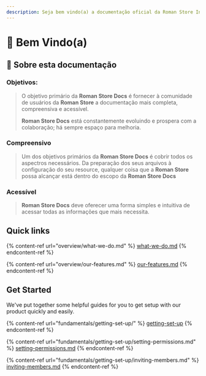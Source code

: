```yaml
---
description: Seja bem vindo(a) a documentação oficial da Roman Store Inc.
---
```


# 👋 Bem Vindo(a)

## :book: Sobre esta documentação

### Objetivos:

> O objetivo primário da **Roman Store Docs** é fornecer à comunidade de usuários da **Roman Store** a documentação mais completa, compreensiva e acessível.
>
> **Roman Store Docs** está constantemente evoluindo e prospera com a colaboração; há sempre espaço para melhoria.

### Compreensivo

> Um dos objetivos primários da **Roman Store Docs** é cobrir todos os aspectros necessários. Da preparação dos seus arquivos à configuração do seu resource, qualquer coisa que a **Roman Store** possa alcançar está dentro do escopo da **Roman Store Docs**

### Acessível

> **Roman Store Docs** deve oferecer uma forma simples e intuitiva de acessar todas as informações que mais necessita.

## Quick links

{% content-ref url="overview/what-we-do.md" %}
[what-we-do.md](overview/what-we-do.md)
{% endcontent-ref %}

{% content-ref url="overview/our-features.md" %}
[our-features.md](overview/our-features.md)
{% endcontent-ref %}

## Get Started

We've put together some helpful guides for you to get setup with our product quickly and easily.

{% content-ref url="fundamentals/getting-set-up/" %}
[getting-set-up](fundamentals/getting-set-up/)
{% endcontent-ref %}

{% content-ref url="fundamentals/getting-set-up/setting-permissions.md" %}
[setting-permissions.md](fundamentals/getting-set-up/setting-permissions.md)
{% endcontent-ref %}

{% content-ref url="fundamentals/getting-set-up/inviting-members.md" %}
[inviting-members.md](fundamentals/getting-set-up/inviting-members.md)
{% endcontent-ref %}
